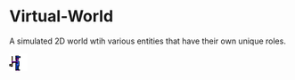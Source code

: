 # Virtual-World

A simulated 2D world wtih various entities that have their own unique roles. 

![alt text](https://github.com/KallosP/Virtual-World/blob/main/images/dude0.png?raw=true)
